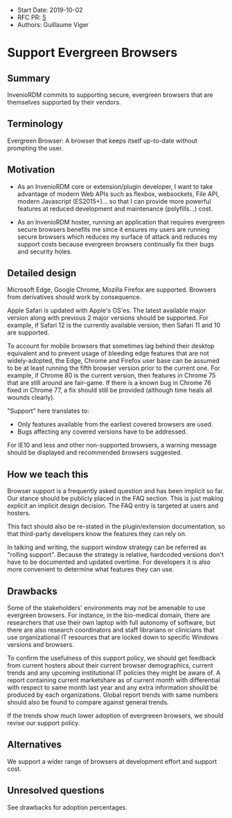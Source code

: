 - Start Date: 2019-10-02
- RFC PR: [5](https://github.com/inveniosoftware/rfcs/pull/5)
- Authors: Guillaume Viger

# Support Evergreen Browsers

## Summary

InvenioRDM commits to supporting secure, evergreen browsers that are themselves
supported by their vendors.

## Terminology

Evergreen Browser: A browser that keeps itself up-to-date without prompting the user.

## Motivation

- As an InvenioRDM core or extension/plugin developer, I want to take advantage
of modern Web APIs such as flexbox, websockets, File API, modern Javascript (ES2015+)...
so that I can provide more powerful features at reduced development and maintenance
(polyfills...) cost.

- As an InvenioRDM hoster, running an application that requires evergreen secure
browsers benefits me since it ensures my users are running secure browsers
which reduces my surface of attack and reduces my support costs because evergreen
browsers continually fix their bugs and security holes.


## Detailed design

Microsoft Edge, Google Chrome, Mozilla Firefox are
supported. Browsers from derivatives should work by consequence.

Apple Safari is updated with Apple's OS'es. The latest available major
version along with previous 2 major versions should be supported. For example,
if Safari 12 is the currently available version, then Safari 11 and 10 are
supported.

To account for mobile browsers that sometimes lag behind their desktop
equivalent and to prevent usage of bleeding edge features that are
not widely-adopted, the Edge, Chrome and Firefox user base can be assumed to
be at least running the fifth browser version prior to the current one. For
example, if Chrome 80 is the current version, then features in Chrome 75 that
are still around are fair-game. If there is a known bug in Chrome 76 fixed in
Chrome 77, a fix should still be provided (although time heals all wounds clearly).

"Support" here translates to:

- Only features available from the earliest covered browsers are used.
- Bugs affecting any covered versions have to be addressed.

For IE10 and less and other non-supported browsers, a warning
message should be displayed and recommended browsers suggested.


## How we teach this

Browser support is a frequently asked question and has been implicit so far.
Our stance should be publicly placed in the FAQ section. This is just making
explicit an implicit design decision. The FAQ entry is targeted at users and
hosters.

This fact should also be re-stated in the plugin/extension documentation, so
that third-party developers know the features they can rely on.

In talking and writing, the support window strategy can be referred as
"rolling support". Because the strategy is relative, hardcoded versions
don't have to be documented and updated overtime. For developers it is also
more convenient to determine what features they can use.

## Drawbacks

Some of the stakeholders' environments may not be amenable to use evergreen
browsers. For instance, in the bio-medical domain, there are researchers that
use their own laptop with full autonomy of software, but there are also
research coordinators and staff librarians or clinicians that use organizational
IT resources that are locked down to specific Windows versions and browsers.

To confirm the usefulness of this support policy, we should get feedback from
current hosters about their current browser demographics, current trends and any
upcoming institutional IT policies they might be aware of. A report containing
current marketshare as of current month with differential with respect to same
month last year and any extra information should be produced by each organizations.
Global report trends with same numbers should also be found to compare against
general trends.

If the trends show much lower adoption of evergreeen browsers, we should revise
our support policy.


## Alternatives

We support a wider range of browsers at development effort and support cost.


## Unresolved questions

See drawbacks for adoption percentages.
